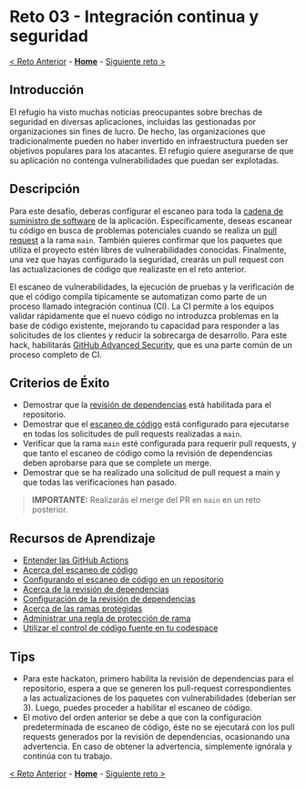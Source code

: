 # Reto 03 - Integración continua y seguridad

[< Reto Anterior](./Challenge-02.md) - **[Home](../README.md)** - [Siguiente reto >](./Challenge-04.md)

## Introducción

El refugio ha visto muchas noticias preocupantes sobre brechas de seguridad en diversas aplicaciones, incluidas las gestionadas por organizaciones sin fines de lucro. De hecho, las organizaciones que tradicionalmente pueden no haber invertido en infraestructura pueden ser objetivos populares para los atacantes. El refugio quiere asegurarse de que su aplicación no contenga vulnerabilidades que puedan ser explotadas.

## Descripción

Para este desafío, deberas configurar el escaneo para toda la [cadena de suministro de software](https://github.blog/2020-09-02-secure-your-software-supply-chain-and-protect-against-supply-chain-threats-github-blog/) de la aplicación. Específicamente, deseas escanear tu código en busca de problemas potenciales cuando se realiza un [pull request](https://docs.github.com/es/pull-requests/collaborating-with-pull-requests/proposing-changes-to-your-work-with-pull-requests/about-pull-requests) a la rama `main`. También quieres confirmar que los paquetes que utiliza el proyecto estén libres de vulnerabilidades conocidas. Finalmente, una vez que hayas configurado la seguridad, crearás un pull request con las actualizaciones de código que realizaste en el reto anterior.

El escaneo de vulnerabilidades, la ejecución de pruebas y la verificación de que el código compila típicamente se automatizan como parte de un proceso llamado integración continua (CI). La CI permite a los equipos validar rápidamente que el nuevo código no introduzca problemas en la base de código existente, mejorando tu capacidad para responder a las solicitudes de los clientes y reducir la sobrecarga de desarrollo. Para este hack, habilitarás [GitHub Advanced Security](https://docs.github.com/es/get-started/learning-about-github/about-github-advanced-security), que es una parte común de un proceso completo de CI.

## Criterios de Éxito

- Demostrar que la [revisión de dependencias](https://docs.github.com/es/code-security/supply-chain-security/understanding-your-software-supply-chain/about-dependency-review) está habilitada para el repositorio.
- Demostrar que el [escaneo de código](https://docs.github.com/es/code-security/code-scanning/introduction-to-code-scanning/about-code-scanning) está configurado para ejecutarse en todas los solicitudes de pull requests realizadas a `main`.
- Verificar que la rama `main` esté configurada para requerir pull requests, y que tanto el escaneo de código como la revisión de dependencias deben aprobarse para que se complete un merge.
- Demostrar que se ha realizado una solicitud de pull request a main y que todas las verificaciones han pasado.

> **IMPORTANTE:**  Realizarás el merge del PR en `main` en un reto posterior. 

## Recursos de Aprendizaje

- [Entender las GitHub Actions](https://docs.github.com/es/actions/learn-github-actions/understanding-github-actions)
- [Acerca del escaneo de código](https://docs.github.com/code-security/code-scanning/automatically-scanning-your-code-for-vulnerabilities-and-errors/about-code-scanning)
- [Configurando el escaneo de código en un repositorio](https://docs.github.com/code-security/code-scanning/automatically-scanning-your-code-for-vulnerabilities-and-errors/configuring-code-scanning-for-a-repository)
- [Acerca de la revisión de dependencias](https://docs.github.com/code-security/supply-chain-security/understanding-your-software-supply-chain/about-dependency-review)
- [Configuración de la revisión de dependencias](https://docs.github.com/code-security/supply-chain-security/understanding-your-software-supply-chain/configuring-dependency-review)  
- [Acerca de las ramas protegidas](https://docs.github.com/es/repositories/configuring-branches-and-merges-in-your-repository/managing-protected-branches/about-protected-branches)
- [Administrar una regla de protección de rama](https://docs.github.com/es/repositories/configuring-branches-and-merges-in-your-repository/managing-protected-branches/managing-a-branch-protection-rule)
- [Utilizar el control de código fuente en tu codespace](https://docs.github.com/es/codespaces/developing-in-a-codespace/using-source-control-in-your-codespace)

## Tips

- Para este hackaton, primero habilita la revisión de dependencias para el repositorio, espera a que se generen los pull-request correspondientes a las actualizaciones de los paquetes con vulnerabilidades (deberían ser 3). Luego, puedes proceder a habilitar el escaneo de código.
- El motivo del orden anterior se debe a que con la configuración predeterminada de escaneo de código, éste no se ejecutará con los pull requests generados por la revisión de dependencias, ocasionando una advertencia. En caso de obtener la advertencia, simplemente ignórala y continúa con tu trabajo.

[< Reto Anterior](./Challenge-02.md) - **[Home](../README.md)** - [Siguiente reto >](./Challenge-04.md)